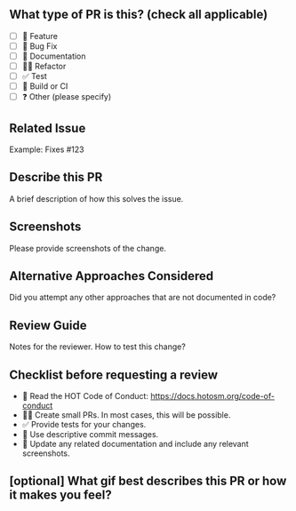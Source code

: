 ## What type of PR is this? (check all applicable)

- [ ] 🍕 Feature
- [ ] 🐛 Bug Fix
- [ ] 📝 Documentation
- [ ] 🧑‍💻 Refactor
- [ ] ✅ Test
- [ ] 🤖 Build or CI
- [ ] ❓ Other (please specify)

## Related Issue

Example: Fixes #123

## Describe this PR

A brief description of how this solves the issue.

## Screenshots

Please provide screenshots of the change.

## Alternative Approaches Considered

Did you attempt any other approaches that are not documented in code?

## Review Guide

Notes for the reviewer. How to test this change?

## Checklist before requesting a review

- 📖 Read the HOT Code of Conduct: <https://docs.hotosm.org/code-of-conduct>
- 👷‍♀️ Create small PRs. In most cases, this will be possible.
- ✅ Provide tests for your changes.
- 📝 Use descriptive commit messages.
- 📗 Update any related documentation and include any relevant screenshots.

## [optional] What gif best describes this PR or how it makes you feel?